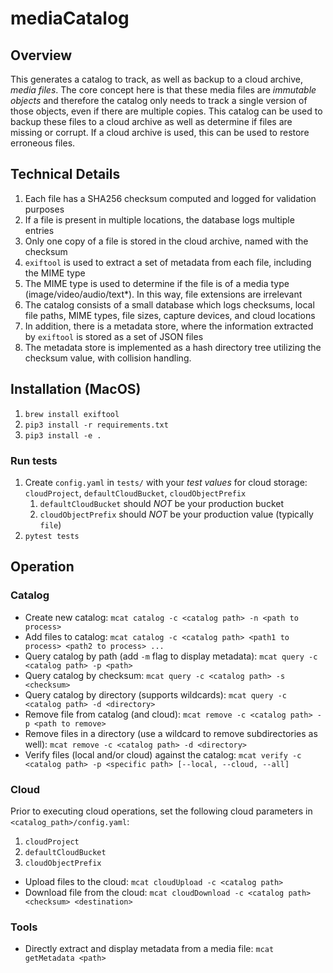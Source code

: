 # mediaCatalog
## Overview
This generates a catalog to track, as well as backup to a cloud archive, 
*media files*. The core concept here is that these media files are 
*immutable objects* and therefore the catalog only needs to track a single 
version of those objects, even if there are multiple copies. This catalog can 
be used to backup these files to a cloud archive as well as determine if files 
are missing or corrupt. If a cloud archive is used, this can be used to restore 
erroneous files.

## Technical Details
1. Each file has a SHA256 checksum computed and logged for validation purposes
2. If a file is present in multiple locations, the database logs multiple entries
3. Only one copy of a file is stored in the cloud archive, named with the checksum
4. `exiftool` is used to extract a set of metadata from each file, including 
the MIME type
5. The MIME type is used to determine if the file is of a media type 
(image/video/audio/text*). In this way, file extensions are irrelevant
6. The catalog consists of a small database which logs checksums, local file 
paths, MIME types, file sizes, capture devices, and cloud locations
7. In addition, there is a metadata store, where the information extracted by 
`exiftool` is stored as a set of JSON files
8. The metadata store is implemented as a hash directory tree utilizing the 
checksum value, with collision handling.

## Installation (MacOS)
1. `brew install exiftool`
2. `pip3 install -r requirements.txt`
3. `pip3 install -e .`

### Run tests
1. Create `config.yaml` in `tests/` with your *test values* for cloud storage: `cloudProject`, `defaultCloudBucket`, `cloudObjectPrefix`
    1. `defaultCloudBucket` should *NOT* be your production bucket
    2. `cloudObjectPrefix` should *NOT* be your production value (typically `file`)
2. `pytest tests`

## Operation
### Catalog
* Create new catalog: `mcat catalog -c <catalog path> -n <path to process>`
* Add files to catalog: `mcat catalog -c <catalog path> <path1 to process> <path2 to process> ...`
* Query catalog by path (add `-m` flag to display metadata): `mcat query -c <catalog path> -p <path>`
* Query catalog by checksum: `mcat query -c <catalog path> -s <checksum>`
* Query catalog by directory (supports wildcards): `mcat query -c <catalog path> -d <directory>`
* Remove file from catalog (and cloud): `mcat remove -c <catalog path> -p <path to remove>`
* Remove files in a directory (use a wildcard to remove subdirectories as well): `mcat remove -c <catalog path> -d <directory>`
* Verify files (local and/or cloud) against the catalog: `mcat verify -c <catalog path> -p <specific path> [--local, --cloud, --all]`

### Cloud
Prior to executing cloud operations, set the following cloud parameters in `<catalog_path>/config.yaml`:
1. `cloudProject`
2. `defaultCloudBucket`
3. `cloudObjectPrefix`

* Upload files to the cloud: `mcat cloudUpload -c <catalog path>`
* Download file from the cloud: `mcat cloudDownload -c <catalog path> <checksum> <destination>`

### Tools
* Directly extract and display metadata from a media file: `mcat getMetadata <path>`


